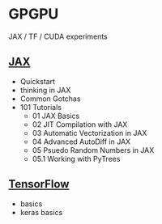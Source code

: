 # GPGPU
JAX / TF / CUDA experiments

## [JAX](JAX/README.md)
- Quickstart
- thinking in JAX
- Common Gotchas
- 101 Tutorials
  - 01 JAX Basics
  - 02 JIT Compilation with JAX
  - 03 Automatic Vectorization in JAX
  - 04 Advanced AutoDiff in JAX
  - 05 Psuedo Random Numbers in JAX
  - 05.1 Working with PyTrees
 
## [TensorFlow](TF/README.md)
- basics
- keras basics
